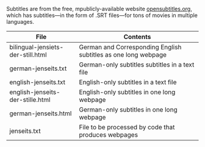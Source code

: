 Subtitles are from the free, mpublicly-available website [opensubtitles.org](https://www.opensubtitles.org/en/search/subs), which has subtitles&mdash;in the form of .SRT files&mdash;for tons of movies in multiple languages.

|File|Contents|
|----|--------|
|bilingual-jensiets-der-still.html|German and Corresponding English subtitles as one long webpage|
|german-jenseits.txt|German-only subtitles subtitles in a text file| 
|english-jenseits.txt|English-only subtitles in a text file|
|english-jenseits-der-stille.html|English-only subtitles in one long webpage|
|german-jenseits.html|German-only subtitles in one long webpage||
|jenseits.txt|File to be processed by code that produces webpages|
